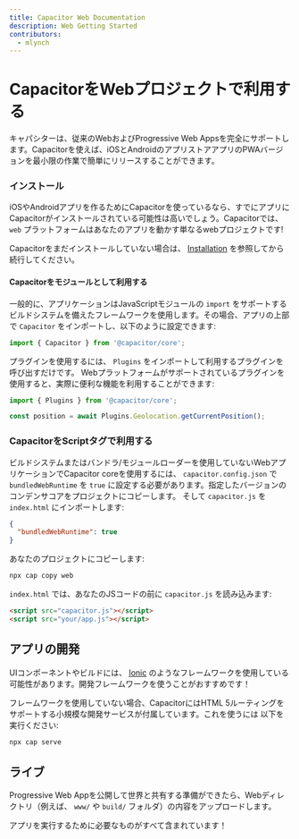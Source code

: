 ```yaml
---
title: Capacitor Web Documentation
description: Web Getting Started
contributors:
  - mlynch
---
```


# CapacitorをWebプロジェクトで利用する

​キャパシターは、従来のWebおよびProgressive Web Appsを完全にサポートします。​Capacitorを使えば、iOSとAndroidのアプリストアアプリのPWAバージョンを最小限の作業で簡単にリリースすることができます。

### インストール

​iOSやAndroidアプリを作るためにCapacitorを使っているなら、すでにアプリにCapacitorがインストールされている可能性は高いでしょう。Capacitorでは、 `web` プラットフォームはあなたのアプリを動かす単なるwebプロジェクトです!

Capacitorをまだインストールしていない場合は、 [Installation](/docs/getting-started/) を参照してから続行してください。

#### Capacitorをモジュールとして利用する

一般的に、アプリケーションはJavaScriptモジュールの `import` をサポートするビルドシステムを備えたフレームワークを使用します。​その場合、
​アプリの上部で `Capacitor` をインポートし、以下のように設定できます:

```typescript
import { Capacitor } from '@capacitor/core';
```

​プラグインを使用するには、 `Plugins` をインポートして利用するプラグインを呼び出すだけです。
Webプラットフォームがサポートされているプラグインを使用すると、実際に便利な機能を利用することができます:

```typescript
import { Plugins } from '@capacitor/core';

const position = await Plugins.Geolocation.getCurrentPosition();
```

### CapacitorをScriptタグで利用する

​ビルドシステムまたはバンドラ/モジュールローダーを使用していないWebアプリケーションでCapacitor coreを使用するには、
`capacitor.config.json` で `bundledWebRuntime` を `true` に設定する必要があります。
​指定したバージョンのコンデンサコアをプロジェクトにコピーします。
​そして `capacitor.js` を `index.html` にインポートします:

```json
{
  "bundledWebRuntime": true
}
```

あなたのプロジェクトにコピーします:

```bash
npx cap copy web
```

`index.html` では、あなたのJSコードの前に `capacitor.js` を読み込みます:

```html
<script src="capacitor.js"></script>
<script src="your/app.js"></script>
```

## アプリの開発

​UIコンポーネントやビルドには、 [Ionic](http://ionicframework.com/) のようなフレームワークを使用している可能性があります。​開発
​フレームワークを使うことがおすすめです！

​フレームワークを使用していない場合、CapacitorにはHTML 5ルーティングをサポートする小規模な開発サービスが付属しています。​これを使うには
以下を実行ください:

```bash
npx cap serve
```

## ライブ

​Progressive Web Appを公開して世界と共有する準備ができたら、
​Webディレクトリ（例えば、 `www/` や `build/` フォルダ）の内容をアップロードします。

​アプリを実行するために必要なものがすべて含まれています！
